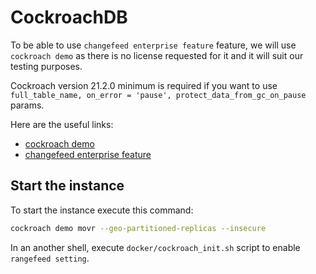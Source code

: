 # CockroachDB

To be able to use `changefeed enterprise feature` feature, we will use `cockroach demo` as there is no license requested for it and it will suit our testing purposes.

Cockroach version 21.2.0 minimum is required if you want to use `full_table_name, on_error = 'pause', protect_data_from_gc_on_pause` params.

Here are the useful links:
- [cockroach demo](https://www.cockroachlabs.com/docs/v21.2/simulate-a-multi-region-cluster-on-localhost.html)
- [changefeed enterprise feature](https://www.cockroachlabs.com/docs/stable/stream-data-out-of-cockroachdb-using-changefeeds.html#configure-a-changefeed-enterprise)

## Start the instance

To start the instance execute this command:
```bash
cockroach demo movr --geo-partitioned-replicas --insecure
```

In an another shell, execute `docker/cockroach_init.sh` script to enable `rangefeed setting`.
